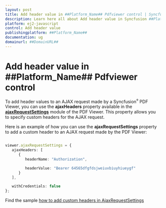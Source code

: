 ```yaml
---
layout: post
title: Add header value in ##Platform_Name## Pdfviewer control | Syncfusion
description: Learn here all about Add header value in Syncfusion ##Platform_Name## Pdfviewer control of Syncfusion Essential JS 2 and more.
platform: ej2-javascript
control: Add header value 
publishingplatform: ##Platform_Name##
documentation: ug
domainurl: ##DomainURL##
---
```


# Add header value in ##Platform_Name## Pdfviewer control

To add header values to an AJAX request made by a Syncfusion<sup style="font-size:70%">&reg;</sup> PDF Viewer, you can use the **ajaxHeaders** property available in the [**ajaxRequestSettings**](https://helpej2.syncfusion.com/documentation/api/pdfviewer/#ajaxrequestsettings) module of the PDF Viewer. This property allows you to specify custom headers for the AJAX request.

Here is an example of how you can use the **ajaxRequestSettings** property to add a custom header to an AJAX request made by the PDF Viewer:

```ts

viewer.ajaxRequestSettings = {
   ajaxHeaders: [
      {
         headerName: "Authorization",

         headerValue: "Bearer 64565dfgfdsjweiuvbiuyhiueygf"
      }
   ],

   withCredentials: false
};

```

Find the sample [how to add custom headers in AjaxRequestSettings](https://stackblitz.com/edit/typescript-nv1way?file=index.ts)